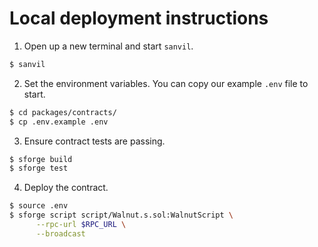 # Local deployment instructions

1. Open up a new terminal and start `sanvil`.

```bash
$ sanvil
```

2. Set the environment variables. You can copy our example `.env` file to start.

```bash
$ cd packages/contracts/
$ cp .env.example .env
```

3. Ensure contract tests are passing.

```bash
$ sforge build
$ sforge test
```

4. Deploy the contract.

```bash
$ source .env
$ sforge script script/Walnut.s.sol:WalnutScript \
      --rpc-url $RPC_URL \
      --broadcast
```

